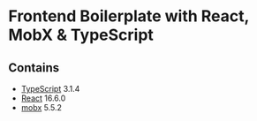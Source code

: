 # Frontend Boilerplate with React, MobX & TypeScript

## Contains
- [TypeScript](https://github.com/Microsoft/TypeScript) 3.1.4
- [React](https://github.com/facebook/react/) 16.6.0
- [mobx](https://github.com/mobxjs/mobx) 5.5.2


